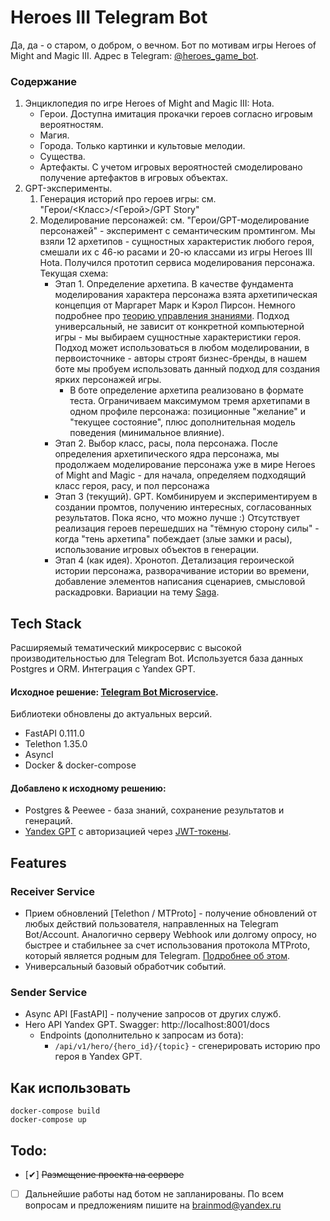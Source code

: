 # Heroes III Telegram Bot
Да, да - о старом, о добром, о вечном. Бот по мотивам игры Heroes of Might and Magic III.
Адрес в Telegram: [@heroes_game_bot](https://t.me/heroes_game_bot).

### Содержание 
1. Энциклопедия по игре Heroes of Might and Magic III: Hota.
   - Герои. Доступна имитация прокачки героев согласно игровым вероятностям.
   - Магия.
   - Города. Только картинки и культовые мелодии.
   - Существа.
   - Артефакты. С учетом игровых вероятностей смоделировано получение артефактов в игровых объектах.
2. GPT-эксперименты. 
   1. Генерация историй про героев игры: см. "Герои/<Класс>/<Герой>/GPT Story"
   2. Моделирование персонажей: см. "Герои/GPT-моделирование персонажей" - эксперимент с семантическим промтингом.
      Мы взяли 12 архетипов - сущностных характеристик любого героя, смешали их с 46-ю расами и 20-ю классами из игры Heroes III Hota.
      Получился прототип сервиса моделирования персонажа.
      Текущая схема:
      - Этап 1. Определение архетипа. В качестве фундамента моделирования характера персонажа взята архетипическая концепция от Маргарет Марк и Кэрол Пирсон. Немного подробнее про [теорию управления знаниями](https://brainmod.ru/magazine/business/archetypal-marketing/). Подход универсальный, не зависит от конкретной компьютерной игры - мы выбираем сущностные характеристики героя. Подход может использоваться в любом моделировании, в первоисточнике - авторы строят бизнес-бренды, в нашем боте мы пробуем использовать данный подход для создания ярких персонажей игры.
        - В боте определение архетипа реализовано в формате теста. Ограничиваем максимумом тремя архетипами в одном профиле персонажа: позиционные "желание" и "текущее состояние", плюс дополнительная модель поведения (минимальное влияние).  
      - Этап 2. Выбор класс, расы, пола персонажа. После определения архетипического ядра персонажа, мы продолжаем моделирование персонажа уже в мире Heroes of Might and Magic - для начала, определяем подходящий класс героя, расу, и пол персонажа
      - Этап 3 (текущий). GPT. Комбинируем и экспериментируем в создании промтов, получению интересных, согласованных результатов. Пока ясно, что можно лучше :) Отсутствует реализация героев перешедших на "тёмную сторону силы" - когда "тень архетипа" побеждает (злые замки и расы), использование игровых объектов в генерации.
      - Этап 4 (как идея). Хронотоп. Детализация героической истории персонажа, разворачивание истории во времени, добавление элементов написания сценариев, смысловой раскадровки. Вариации на тему [Saga](https://writeonsaga.com/demos).
      

## Tech Stack
Расширяемый тематический микросервис с высокой производительностью для Telegram Bot.
Используется база данных Postgres и ORM. Интеграция с Yandex GPT.
#### Исходное решение: [Telegram Bot Microservice](https://github.com/raisultan/tg-bot-service). 
Библиотеки обновлены до актуальных версий.
  - FastAPI 0.111.0
  - Telethon 1.35.0
  - AsyncI
  - Docker & docker-compose
#### Добавлено к исходному решению:
- Postgres & Peewee - база знаний, сохранение результатов и генераций.
- [Yandex GPT](https://yandex.cloud/ru/docs/foundation-models/quickstart/yandexgpt) с авторизацией через [JWT-токены](https://yandex.cloud/ru/docs/iam/operations/iam-token/create-for-sa#via-jwt).

  

## Features

### Receiver Service
- Прием обновлений [Telethon / MTProto] - получение обновлений от любых действий пользователя, направленных на Telegram Bot/Account. Аналогично серверу Webhook или долгому опросу, но быстрее и стабильнее за счет использования протокола MTProto, который является родным для Telegram. [Подробнее об этом](https://docs.telethon.dev/en/latest/concepts/botapi-vs-mtproto.html#advantages-of-mtproto-over-bot-api).
- Универсальный базовый обработчик событий.

### Sender Service
- Async API [FastAPI] - получение запросов от других служб.
- Hero API Yandex GPT. Swagger:  http://localhost:8001/docs
  - Endpoints (дополнительно к запросам из бота):
    - `/api/v1/hero/{hero_id}/{topic}` - сгенерировать историю про героя в Yandex GPT.


## Как использовать

```shell
docker-compose build
docker-compose up
```


## Todo:
- [✔] ~~Размещение проекта на сервере~~
- [  ] Дальнейшие работы над ботом не запланированы. По всем вопросам и предложениям пишите на brainmod@yandex.ru